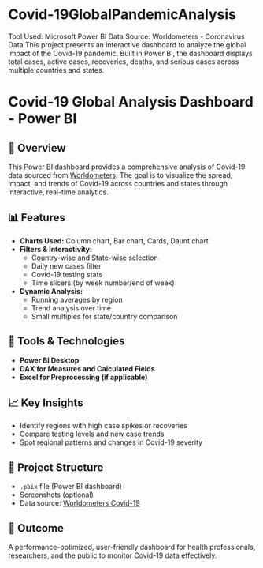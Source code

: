 # Covid-19GlobalPandemicAnalysis
Tool Used: Microsoft Power BI Data Source: Worldometers - Coronavirus Data  This project presents an interactive dashboard to analyze the global impact of the Covid-19 pandemic. Built in Power BI, the dashboard displays total cases, active cases, recoveries, deaths, and serious cases across multiple countries and states. 
# Covid-19 Global Analysis Dashboard - Power BI

## 📌 Overview
This Power BI dashboard provides a comprehensive analysis of Covid-19 data sourced from [Worldometers](https://www.worldometers.info/coronavirus/). The goal is to visualize the spread, impact, and trends of Covid-19 across countries and states through interactive, real-time analytics.

## 📊 Features
- **Charts Used:** Column chart, Bar chart, Cards, Daunt chart
- **Filters & Interactivity:**
  - Country-wise and State-wise selection
  - Daily new cases filter
  - Covid-19 testing stats
  - Time slicers (by week number/end of week)
- **Dynamic Analysis:**
  - Running averages by region
  - Trend analysis over time
  - Small multiples for state/country comparison

## 🧰 Tools & Technologies
- **Power BI Desktop**
- **DAX for Measures and Calculated Fields**
- **Excel for Preprocessing (if applicable)**

## 📈 Key Insights
- Identify regions with high case spikes or recoveries
- Compare testing levels and new case trends
- Spot regional patterns and changes in Covid-19 severity

## 📂 Project Structure
- `.pbix` file (Power BI dashboard)
- Screenshots (optional)
- Data source: [Worldometers Covid-19](https://www.worldometers.info/coronavirus/)

## 🏁 Outcome
A performance-optimized, user-friendly dashboard for health professionals, researchers, and the public to monitor Covid-19 data effectively.
